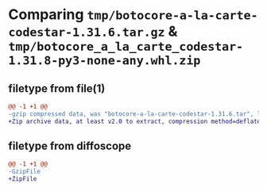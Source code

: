 # Comparing `tmp/botocore-a-la-carte-codestar-1.31.6.tar.gz` & `tmp/botocore_a_la_carte_codestar-1.31.8-py3-none-any.whl.zip`

## filetype from file(1)

```diff
@@ -1 +1 @@
-gzip compressed data, was "botocore-a-la-carte-codestar-1.31.6.tar", last modified: Thu Jul 20 01:20:08 2023, max compression
+Zip archive data, at least v2.0 to extract, compression method=deflate
```

## filetype from diffoscope

```diff
@@ -1 +1 @@
-GzipFile
+ZipFile
```

